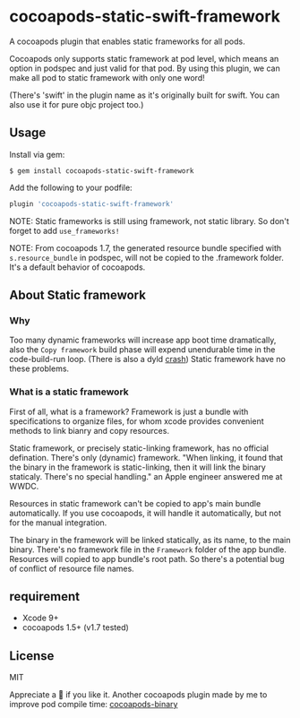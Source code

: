 # cocoapods-static-swift-framework

A cocoapods plugin that enables static frameworks for all pods.

Cocoapods only supports static framework at pod level, which means an option in podspec and just valid for that pod. By using this plugin, we can make all pod to static framework with only one word!

(There's 'swift' in the plugin name as it's originally built for swift. You can also use it for pure objc project too.)

## Usage
Install via gem:

```
$ gem install cocoapods-static-swift-framework
```

Add the following to your podfile:

```ruby
plugin 'cocoapods-static-swift-framework'

```

NOTE: Static frameworks is still using framework, not static library. So don't forget to add `use_frameworks!`

NOTE: From cocoapods 1.7, the generated resource bundle specified with `s.resource_bundle` in podspec, will not be copied to the .framework folder. It's a default behavior of cocoapods.

## About Static framework

### Why

Too many dynamic frameworks will increase app boot time dramatically, also the `Copy framework` build phase will expend unendurable time in the code-build-run loop. (There is also a dyld [crash](https://github.com/Ruenzuo/cocoapods-amimono#why-would-you-want-this-plugin-in-your-podfile)) Static framework have no these problems.

### What is a static framework

First of all, what is a framework? Framework is just a bundle with specifications to organize files, for whom xcode provides convenient methods to link bianry and copy resources. 

Static framework, or precisely static-linking framework, has no official defination. There's only (dynamic) framework. "When linking, it found that the binary in the framework is static-linking, then it will link the binary staticaly. There's no special handling." an Apple engineer answered me at WWDC. 

Resources in static framework can't be copied to app's main bundle automatically. If you use cocoapods, it will handle it automatically, but not for the manual integration.

The binary in the framework will be linked statically, as its name, to the main binary. There's no framework file in the `Framework` folder of the app bundle. Resources will copied to app bundle's root path. So there's a potential bug of conflict of resource file names.


## requirement

- Xcode 9+
- cocoapods 1.5+ (v1.7 tested)

## License
MIT

Appreciate a 🌟 if you like it.  Another cocoapods plugin made by me to improve pod compile time: [cocoapods-binary](https://github.com/leavez/cocoapods-binary)
